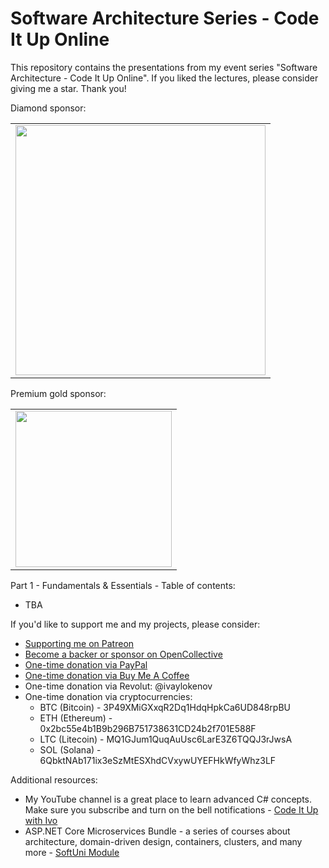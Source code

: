 # Software Architecture Series - Code It Up Online

This repository contains the presentations from my event series "Software Architecture - Code It Up Online". If you liked the lectures, please consider giving me a star. Thank you!

Diamond sponsor:

<table>
  <tbody>
    <tr>
	    <td align="center" valign="middle">
        <a href="http://bit.ly/indeavr" target="_blank">
          <img width="400px" src="https://user-images.githubusercontent.com/3391906/144611246-2119f4ce-4719-44a7-bd56-3c8aafb51d7b.png">
        </a>
      </td>
    </tr>
  </tbody>
</table>

Premium gold sponsor:

<table>
  <tbody>
    <tr>
	    <td align="center" valign="middle">
        <a href="https://bit.ly/ciu-americaneagle" target="_blank">
          <img width="250px" src="https://user-images.githubusercontent.com/3391906/144609252-02970834-2259-4267-9e6c-9a5f10d3c165.png">
        </a>
      </td>
    </tr>
  </tbody>
</table>

Part 1 - Fundamentals & Essentials - Table of contents:

- TBA

If you'd like to support me and my projects, please consider:

- [Supporting me on Patreon](https://www.patreon.com/ivaylokenov)
- [Become a backer or sponsor on OpenCollective](https://opencollective.com/mytestedaspnet)
- [One-time donation via PayPal](http://paypal.me/ivaylokenov)
- [One-time donation via Buy Me A Coffee](http://buymeacoff.ee/ivaylokenov)
- One-time donation via Revolut: @ivaylokenov
- One-time donation via cryptocurrencies:
  - BTC (Bitcoin) - 3P49XMiGXxqR2Dq1HdqHpkCa6UD848rpBU 
  - ETH (Ethereum) - 0x2bc55e4b1B9b296B751738631CD24b2f701E588F
  - LTC (Litecoin) - MQ1GJum1QuqAuUsc6LarE3Z6TQQJ3rJwsA
  - SOL (Solana) - 6QbktNAb171ix3eSzMtESXhdCVxywUYEFHkWfyWhz3LF

Additional resources:

- My YouTube channel is a great place to learn advanced C# concepts. Make sure you subscribe and turn on the bell notifications - [Code It Up with Ivo](https://www.youtube.com/channel/UCP5Ons7fK3yKhX6lhc9XcfQ)
- ASP.NET Core Microservices Bundle - a series of courses about architecture, domain-driven design, containers, clusters, and many more - [SoftUni Module](https://softuni.bg/modules/124/asp-net-core-microservices-complete-bundle-september-2021/1309) 
